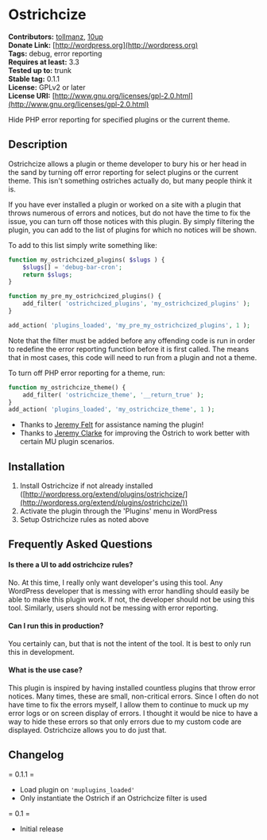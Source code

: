 # Ostrichcize

**Contributors:** [tollmanz](https://profiles.wordpress.org/tollmanz/), [10up](https://profiles.wordpress.org/10up/)  
**Donate Link:** [http://wordpress.org](http://wordpress.org)  
**Tags:** debug, error reporting  
**Requires at least:** 3.3  
**Tested up to:** trunk  
**Stable tag:** 0.1.1  
**License:** GPLv2 or later  
**License URI:** [http://www.gnu.org/licenses/gpl-2.0.html](http://www.gnu.org/licenses/gpl-2.0.html)  

Hide PHP error reporting for specified plugins or the current theme.

## Description

Ostrichcize allows a plugin or theme developer to bury his or her head in the sand by turning off error reporting for 
select plugins or the current theme. This isn't something ostriches actually do, but many people think it is.

If you have ever installed a plugin or worked on a site with a plugin that throws numerous of errors and notices, but do
not have the time to fix the issue, you can turn off those notices with this plugin. By simply filtering the plugin, you
can add to the list of plugins for which no notices will be shown.

To add to this list simply write something like:

```php
function my_ostrichcized_plugins( $slugs ) {
	$slugs[] = 'debug-bar-cron';
	return $slugs;
}

function my_pre_my_ostrichcized_plugins() {
    add_filter( 'ostrichcized_plugins', 'my_ostrichcized_plugins' );
}

add_action( 'plugins_loaded', 'my_pre_my_ostrichcized_plugins', 1 );
```

Note that the filter must be added before any offending code is run in order to redefine the error reporting function
before it is first called. The means that in most cases, this code will need to run from a plugin and not a theme.

To turn off PHP error reporting for a theme, run:

```php
function my_ostrichcize_theme() {
    add_filter( 'ostrichcize_theme', '__return_true' );
}
add_action( 'plugins_loaded', 'my_ostrichcize_theme', 1 );
```

* Thanks to [Jeremy Felt](https://github.com/jeremyfelt) for assistance naming the plugin!
* Thanks to [Jeremy Clarke](https://github.com/jeremyclarke) for improving the Ostrich to work better with certain MU plugin scenarios.

## Installation

1. Install Ostrichcize if not already installed ([http://wordpress.org/extend/plugins/ostrichcize/](http://wordpress.org/extend/plugins/ostrichcize/))
2. Activate the plugin through the 'Plugins' menu in WordPress
3. Setup Ostrichcize rules as noted above

## Frequently Asked Questions

#### Is there a UI to add ostrichcize rules?

No. At this time, I really only want developer's using this tool. Any WordPress developer that is messing with error
handling should easily be able to make this plugin work. If not, the developer should not be using this tool. Similarly,
users should not be messing with error reporting.

#### Can I run this in production?

You certainly can, but that is not the intent of the tool. It is best to only run this in development.

#### What is the use case?

This plugin is inspired by having installed countless plugins that throw error notices. Many times, these are small,
non-critical errors. Since I often do not have time to fix the errors myself, I allow them to continue to muck up my
error logs or on screen display of errors. I thought it would be nice to have a way to hide these errors so that only
errors due to my custom code are displayed. Ostrichcize allows you to do just that.

## Changelog

= 0.1.1 =
* Load plugin on `'muplugins_loaded'`
* Only instantiate the Ostrich if an Ostrichcize filter is used

= 0.1 =
* Initial release
